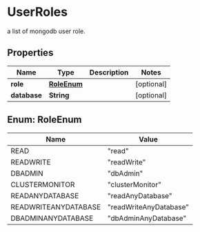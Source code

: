 

# UserRoles

a list of mongodb user role.
## Properties

| Name | Type | Description | Notes |
| ------------ | ------------- | ------------- | ------------- |
| **role** | [**RoleEnum**](#RoleEnum) |  |  [optional] |
| **database** | **String** |  |  [optional] |



## Enum: RoleEnum

| Name | Value |
| ---- | -----
| READ | &quot;read&quot; |
| READWRITE | &quot;readWrite&quot; |
| DBADMIN | &quot;dbAdmin&quot; |
| CLUSTERMONITOR | &quot;clusterMonitor&quot; |
| READANYDATABASE | &quot;readAnyDatabase&quot; |
| READWRITEANYDATABASE | &quot;readWriteAnyDatabase&quot; |
| DBADMINANYDATABASE | &quot;dbAdminAnyDatabase&quot; |


